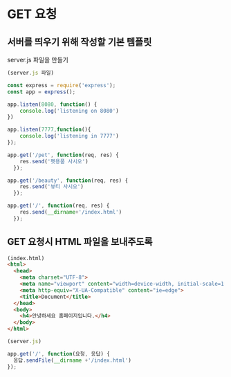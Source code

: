 # GET 요청

## 서버를 띄우기 위해 작성할 기본 템플릿

server.js 파일을 만들기

```javascript
(server.js 파일)

const express = require('express');
const app = express();

app.listen(8080, function() {
    console.log('listening on 8080')
})
```

```javascript
app.listen(7777,function(){
    console.log('listening in 7777')
});

app.get('/pet', function(req, res) { 
    res.send('펫용품 사시오')
  });

app.get('/beauty', function(req, res) { 
    res.send('뷰티 사시오')
  });  

app.get('/', function(req, res) { 
    res.send(__dirname+'/index.html')
  });  
```

## GET 요청시 HTML 파일을 보내주도록

```html
(index.html)
<html>
  <head>
    <meta charset="UTF-8">
    <meta name="viewport" content="width=device-width, initial-scale=1.0">
    <meta http-equiv="X-UA-Compatible" content="ie=edge">
    <title>Document</title>
  </head>
  <body>
    <h4>안녕하세요 홈페이지입니다.</h4>
  </body>
</html>
```

```javascript
(server.js)

app.get('/', function(요청, 응답) { 
  응답.sendFile(__dirname +'/index.html')
});
```
